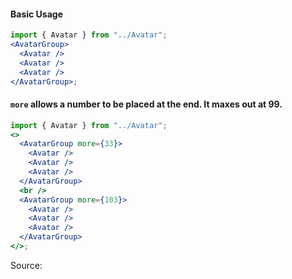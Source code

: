 #### Basic Usage

```jsx
import { Avatar } from "../Avatar";
<AvatarGroup>
  <Avatar />
  <Avatar />
  <Avatar />
</AvatarGroup>;
```

#### `more` allows a number to be placed at the end. It maxes out at 99.

```jsx
import { Avatar } from "../Avatar";
<>
  <AvatarGroup more={33}>
    <Avatar />
    <Avatar />
    <Avatar />
  </AvatarGroup>
  <br />
  <AvatarGroup more={103}>
    <Avatar />
    <Avatar />
    <Avatar />
  </AvatarGroup>
</>;
```

Source:

```js { "file": "./AvatarGroup.js" }
```
